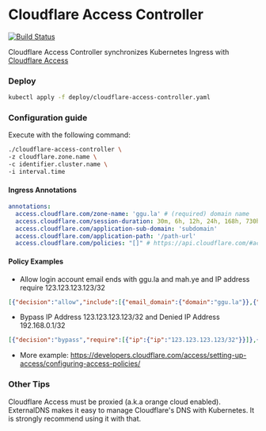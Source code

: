 # Cloudflare Access Controller
[![Build Status](https://travis-ci.org/DingGGu/cloudflare-access-controller.svg?branch=master)](https://travis-ci.org/DingGGu/cloudflare-access-controller)

Cloudflare Access Controller synchronizes Kubernetes Ingress with [Cloudflare Access](https://www.cloudflare.com/products/cloudflare-access/)

### Deploy
```bash
kubectl apply -f deploy/cloudflare-access-controller.yaml
```

### Configuration guide
Execute with the following command:
```bash
./cloudflare-access-controller \
-z cloudflare.zone.name \
-c identifier.cluster.name \
-i interval.time
```

#### Ingress Annotations
```yaml
annotations:
  access.cloudflare.com/zone-name: 'ggu.la' # (required) domain name
  access.cloudflare.com/session-duration: 30m, 6h, 12h, 24h, 168h, 730h # (required) domain name
  access.cloudflare.com/application-sub-domain: 'subdomain'
  access.cloudflare.com/application-path: '/path-url'
  access.cloudflare.com/policies: "[]" # https://api.cloudflare.com/#access-policy-create-access-policy
```

#### Policy Examples
- Allow login account email ends with ggu.la and mah.ye and IP address require 123.123.123.123/32 
```json
[{"decision":"allow","include":[{"email_domain":{"domain":"ggu.la"}},{"email_domain":{"domain":"mah.ye"}}],"require":[{"ip":{"ip":"123.123.123.123/32"}}]}]
```
- Bypass IP Address 123.123.123.123/32 and Denied IP Address 192.168.0.1/32
```json
[{"decision":"bypass","require":[{"ip":{"ip":"123.123.123.123/32"}}]},{"decision":"deny","require":[{"ip":{"ip":"192.168.0.1/32"}}]}]
``` 
- More example: https://developers.cloudflare.com/access/setting-up-access/configuring-access-policies/

### Other Tips
Cloudflare Access must be proxied (a.k.a orange cloud enabled). ExternalDNS makes it easy to manage Cloudflare's DNS with Kubernetes. It is strongly recommend using it with that.